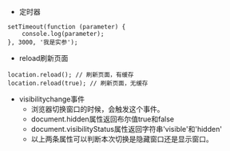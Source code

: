 * 定时器
```
setTimeout(function (parameter) {
    console.log(parameter);
}, 3000, '我是实参');
```

* reload刷新页面
```
location.reload(); // 刷新页面，有缓存
location.reload(true); // 刷新页面，无缓存
```

* visibilitychange事件
    - 浏览器切换窗口的时候，会触发这个事件。
    - document.hidden属性返回布尔值true和false
    - document.visibilityStatus属性返回字符串'visible'和'hidden'
    - 以上两条属性可以判断本次切换是隐藏窗口还是显示窗口。
